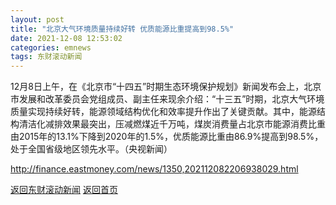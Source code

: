```yaml
---
layout: post
title: "北京大气环境质量持续好转 优质能源比重提高到98.5%"
date: 2021-12-08 12:53:02
categories: emnews
tags: 东财滚动新闻
---
```


12月8日上午，在《北京市“十四五”时期生态环境保护规划》新闻发布会上，北京市发展和改革委员会党组成员、副主任来现余介绍：“十三五”时期，北京大气环境质量实现持续好转，能源领域结构优化和效率提升作出了关键贡献。其中，能源结构清洁化减排效果最突出，压减燃煤近千万吨，煤炭消费量占北京市能源消费比重由2015年的13.1%下降到2020年的1.5%，优质能源比重由86.9%提高到98.5%，处于全国省级地区领先水平。（央视新闻）

<http://finance.eastmoney.com/news/1350,202112082206938029.html>

[返回东财滚动新闻](./emnews/)
[返回首页](./)